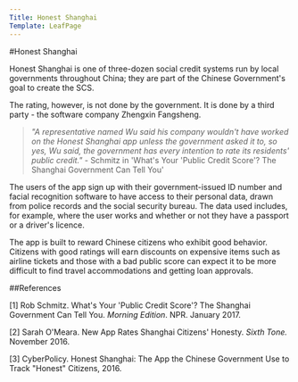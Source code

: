 ```yaml
---
Title: Honest Shanghai
Template: LeafPage
---
```


#Honest Shanghai

Honest Shanghai is one of three-dozen social credit systems run by local governments throughout China; they are part of the Chinese Government's goal to create the SCS. 

The rating, however, is not done by the government. It is done by a third party - the software company Zhengxin Fangsheng. 

>*"A representative named Wu said his company wouldn't have worked on the Honest Shanghai app unless the government asked it to, so yes, Wu said, the government has every intention to rate its residents' public credit."*  - Schmitz in 'What's Your 'Public Credit Score'? The Shanghai Government Can Tell You'

The users of the app sign up with their government-issued ID number and facial recognition software to have access to their personal data, drawn from police records and the social security bureau. The data used includes, for example, where the user works and whether or not they have a passport or a driver's licence.

The app is built to reward Chinese citizens who exhibit good behavior. Citizens with good ratings will earn discounts on expensive items such as  airline tickets and those with a bad public score can expect it to be more difficult to find travel accommodations and getting loan approvals.

##References

[1] Rob Schmitz. What's Your 'Public Credit Score'? The Shanghai Government Can Tell You. *Morning Edition*. NPR. January 2017.

[2] Sarah O'Meara. New App Rates Shanghai Citizens' Honesty. *Sixth Tone.* November 2016.

[3] CyberPolicy. Honest Shanghai: The App the Chinese Government Use to Track "Honest" Citizens, 2016.

